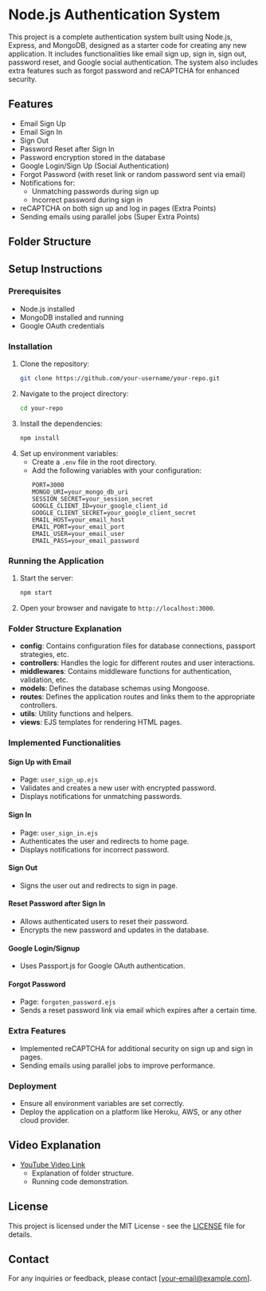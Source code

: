 # Node.js Authentication System

This project is a complete authentication system built using Node.js, Express, and MongoDB, designed as a starter code for creating any new application. It includes functionalities like email sign up, sign in, sign out, password reset, and Google social authentication. The system also includes extra features such as forgot password and reCAPTCHA for enhanced security.

## Features
- Email Sign Up
- Email Sign In
- Sign Out
- Password Reset after Sign In
- Password encryption stored in the database
- Google Login/Sign Up (Social Authentication)
- Forgot Password (with reset link or random password sent via email)
- Notifications for:
  - Unmatching passwords during sign up
  - Incorrect password during sign in
- reCAPTCHA on both sign up and log in pages (Extra Points)
- Sending emails using parallel jobs (Super Extra Points)

## Folder Structure



## Setup Instructions

### Prerequisites
- Node.js installed
- MongoDB installed and running
- Google OAuth credentials

### Installation
1. Clone the repository:
    ```bash
    git clone https://github.com/your-username/your-repo.git
    ```
2. Navigate to the project directory:
    ```bash
    cd your-repo
    ```
3. Install the dependencies:
    ```bash
    npm install
    ```
4. Set up environment variables:
    - Create a `.env` file in the root directory.
    - Add the following variables with your configuration:
      ```
      PORT=3000
      MONGO_URI=your_mongo_db_uri
      SESSION_SECRET=your_session_secret
      GOOGLE_CLIENT_ID=your_google_client_id
      GOOGLE_CLIENT_SECRET=your_google_client_secret
      EMAIL_HOST=your_email_host
      EMAIL_PORT=your_email_port
      EMAIL_USER=your_email_user
      EMAIL_PASS=your_email_password
      ```

### Running the Application
1. Start the server:
    ```bash
    npm start
    ```
2. Open your browser and navigate to `http://localhost:3000`.

### Folder Structure Explanation

- **config**: Contains configuration files for database connections, passport strategies, etc.
- **controllers**: Handles the logic for different routes and user interactions.
- **middlewares**: Contains middleware functions for authentication, validation, etc.
- **models**: Defines the database schemas using Mongoose.
- **routes**: Defines the application routes and links them to the appropriate controllers.
- **utils**: Utility functions and helpers.
- **views**: EJS templates for rendering HTML pages.

### Implemented Functionalities

#### Sign Up with Email
- Page: `user_sign_up.ejs`
- Validates and creates a new user with encrypted password.
- Displays notifications for unmatching passwords.

#### Sign In
- Page: `user_sign_in.ejs`
- Authenticates the user and redirects to home page.
- Displays notifications for incorrect password.

#### Sign Out
- Signs the user out and redirects to sign in page.

#### Reset Password after Sign In
- Allows authenticated users to reset their password.
- Encrypts the new password and updates in the database.

#### Google Login/Signup
- Uses Passport.js for Google OAuth authentication.

#### Forgot Password
- Page: `forgoten_password.ejs`
- Sends a reset password link via email which expires after a certain time.

### Extra Features
- Implemented reCAPTCHA for additional security on sign up and sign in pages.
- Sending emails using parallel jobs to improve performance.

### Deployment
- Ensure all environment variables are set correctly.
- Deploy the application on a platform like Heroku, AWS, or any other cloud provider.

## Video Explanation
- [YouTube Video Link](https://youtube.com/your-video-link)
  - Explanation of folder structure.
  - Running code demonstration.

## License
This project is licensed under the MIT License - see the [LICENSE](LICENSE) file for details.

## Contact
For any inquiries or feedback, please contact [your-email@example.com].
